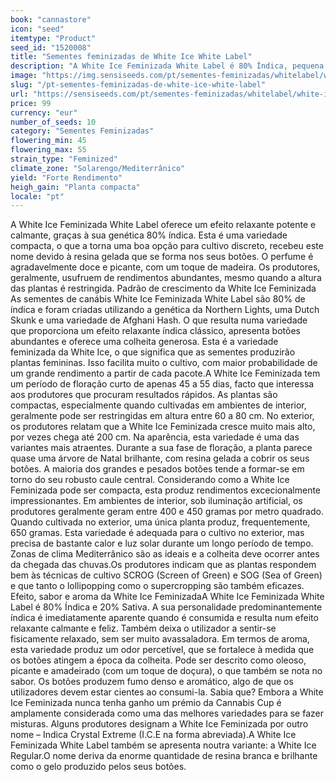 ```yaml
---
book: "cannastore"
icon: "seed"
itemtype: "Product"
seed_id: "1520008"
title: "Sementes feminizadas de White Ice White Label"
description: "A White Ice Feminizada White Label é 80% Índica, pequena (60- 80 cm), produz um perfume oleoso, o seu efeito relaxante é potente e relaxante."
image: "https://img.sensiseeds.com/pt/sementes-feminizadas/whitelabel/white-ice-feminizada-image.png"
slug: "/pt-sementes-feminizadas-de-white-ice-white-label"
url: "https://sensiseeds.com/pt/sementes-feminizadas/whitelabel/white-ice-feminizada?a_aid=cannastore"
price: 99
currency: "eur"
number_of_seeds: 10
category: "Sementes Feminizadas"
flowering_min: 45
flowering_max: 55
strain_type: "Feminized"
climate_zone: "Solarengo/Mediterrânico"
yield: "Forte Rendimento"
heigh_gain: "Planta compacta"
locale: "pt"
---
```

A White Ice Feminizada White Label oferece um efeito relaxante potente e calmante, graças à sua genética 80% índica. Esta é uma variedade compacta, o que a torna uma boa opção para cultivo discreto, recebeu este nome devido à resina gelada que se forma nos seus botões. O perfume é agradavelmente doce e picante, com um toque de madeira. Os produtores, geralmente, usufruem de rendimentos abundantes, mesmo quando a altura das plantas é restringida. Padrão de crescimento da White Ice Feminizada As sementes de canábis White Ice Feminizada White Label são 80% de índica e foram criadas utilizando a genética da Northern Lights, uma Dutch Skunk e uma variedade de Afghani Hash. O que resulta numa variedade que proporciona um efeito relaxante índica clássico, apresenta botões abundantes e oferece uma colheita generosa. Esta é a variedade feminizada da White Ice, o que significa que as sementes produzirão plantas femininas. Isso facilita muito o cultivo, com maior probabilidade de um grande rendimento a partir de cada pacote.A White Ice Feminizada tem um período de floração curto de apenas 45 a 55 dias, facto que interessa aos produtores que procuram resultados rápidos. As plantas são compactas, especialmente quando cultivadas em ambientes de interior, geralmente pode ser restringidas em altura entre 60 a 80 cm. No exterior, os produtores relatam que a White Ice Feminizada cresce muito mais alto, por vezes chega até 200 cm. Na aparência, esta variedade é uma das variantes mais atraentes. Durante a sua fase de floração, a planta parece quase uma árvore de Natal brilhante, com resina gelada a cobrir os seus botões. A maioria dos grandes e pesados botões tende a formar-se em torno do seu robusto caule central. Considerando como a White Ice Feminizada pode ser compacta, esta produz rendimentos excecionalmente impressionantes. Em ambientes de interior, sob iluminação artificial, os produtores geralmente geram entre 400 e 450 gramas por metro quadrado. Quando cultivada no exterior, uma única planta produz, frequentemente, 650 gramas. Esta variedade é adequada para o cultivo no exterior, mas precisa de bastante calor e luz solar durante um longo período de tempo. Zonas de clima Mediterrânico são as ideais e a colheita deve ocorrer antes da chegada das chuvas.Os produtores indicam que as plantas respondem bem às técnicas de cultivo SCROG (Screen of Green) e SOG (Sea of Green) e que tanto o lollipopping como o supercropping são também eficazes. Efeito, sabor e aroma da White Ice FeminizadaA White Ice Feminizada White Label é 80% Índica e 20% Sativa. A sua personalidade predominantemente índica é imediatamente aparente quando é consumida e resulta num efeito relaxante calmante e feliz. Também deixa o utilizador a sentir-se fisicamente relaxado, sem ser muito avassaladora. Em termos de aroma, esta variedade produz um odor percetível, que se fortalece à medida que os botões atingem a época da colheita. Pode ser descrito como oleoso, picante e amadeirado (com um toque de doçura), o que também se nota no sabor. Os botões produzem fumo denso e aromático, algo de que os utilizadores devem estar cientes ao consumi-la. Sabia que? Embora a White Ice Feminizada nunca tenha ganho um prémio da Cannabis Cup é amplamente considerada como uma das melhores variedades para se fazer misturas. Alguns produtores designam a White Ice Feminizada por outro nome – Indica Crystal Extreme (I.C.E na forma abreviada).A White Ice Feminizada White Label também se apresenta noutra variante: a White Ice Regular.O nome deriva da enorme quantidade de resina branca e brilhante como o gelo produzido pelos seus botões.
